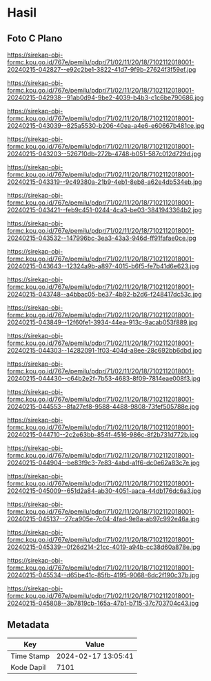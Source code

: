 # Hasil

## Foto C Plano

https://sirekap-obj-formc.kpu.go.id/767e/pemilu/pdpr/71/02/11/20/18/7102112018001-20240215-042827--e92c2be1-3822-41d7-9f9b-27624f3f59ef.jpg

https://sirekap-obj-formc.kpu.go.id/767e/pemilu/pdpr/71/02/11/20/18/7102112018001-20240215-042938--91ab0d94-9be2-4039-b4b3-c1c6be790686.jpg

https://sirekap-obj-formc.kpu.go.id/767e/pemilu/pdpr/71/02/11/20/18/7102112018001-20240215-043039--825a5530-b206-40ea-a4e6-e60667b481ce.jpg

https://sirekap-obj-formc.kpu.go.id/767e/pemilu/pdpr/71/02/11/20/18/7102112018001-20240215-043203--526710db-272b-4748-b051-587c012d729d.jpg

https://sirekap-obj-formc.kpu.go.id/767e/pemilu/pdpr/71/02/11/20/18/7102112018001-20240215-043319--9c49380a-21b9-4eb1-8eb8-a62e4db534eb.jpg

https://sirekap-obj-formc.kpu.go.id/767e/pemilu/pdpr/71/02/11/20/18/7102112018001-20240215-043421--feb9c451-0244-4ca3-be03-3841943364b2.jpg

https://sirekap-obj-formc.kpu.go.id/767e/pemilu/pdpr/71/02/11/20/18/7102112018001-20240215-043532--147996bc-3ea3-43a3-946d-ff91fafae0ce.jpg

https://sirekap-obj-formc.kpu.go.id/767e/pemilu/pdpr/71/02/11/20/18/7102112018001-20240215-043643--12324a9b-a897-4015-b6f5-fe7b41d6e623.jpg

https://sirekap-obj-formc.kpu.go.id/767e/pemilu/pdpr/71/02/11/20/18/7102112018001-20240215-043748--a4bbac05-be37-4b92-b2d6-f248417dc53c.jpg

https://sirekap-obj-formc.kpu.go.id/767e/pemilu/pdpr/71/02/11/20/18/7102112018001-20240215-043849--12f60fe1-3934-44ea-913c-9acab053f889.jpg

https://sirekap-obj-formc.kpu.go.id/767e/pemilu/pdpr/71/02/11/20/18/7102112018001-20240215-044303--14282091-1f03-404d-a8ee-28c692bb6dbd.jpg

https://sirekap-obj-formc.kpu.go.id/767e/pemilu/pdpr/71/02/11/20/18/7102112018001-20240215-044430--c64b2e2f-7b53-4683-8f09-7814eae008f3.jpg

https://sirekap-obj-formc.kpu.go.id/767e/pemilu/pdpr/71/02/11/20/18/7102112018001-20240215-044553--8fa27ef8-9588-4488-9808-73fef505788e.jpg

https://sirekap-obj-formc.kpu.go.id/767e/pemilu/pdpr/71/02/11/20/18/7102112018001-20240215-044710--2c2e63bb-854f-4516-986c-8f2b731d772b.jpg

https://sirekap-obj-formc.kpu.go.id/767e/pemilu/pdpr/71/02/11/20/18/7102112018001-20240215-044904--be83f9c3-7e83-4abd-a1f6-dc0e62a83c7e.jpg

https://sirekap-obj-formc.kpu.go.id/767e/pemilu/pdpr/71/02/11/20/18/7102112018001-20240215-045009--651d2a84-ab30-4051-aaca-44db176dc6a3.jpg

https://sirekap-obj-formc.kpu.go.id/767e/pemilu/pdpr/71/02/11/20/18/7102112018001-20240215-045137--27ca905e-7c04-4fad-9e8a-ab97c992e46a.jpg

https://sirekap-obj-formc.kpu.go.id/767e/pemilu/pdpr/71/02/11/20/18/7102112018001-20240215-045339--0f26d214-21cc-4019-a94b-cc38d60a878e.jpg

https://sirekap-obj-formc.kpu.go.id/767e/pemilu/pdpr/71/02/11/20/18/7102112018001-20240215-045534--d65be41c-85fb-4195-9068-6dc2f190c37b.jpg

https://sirekap-obj-formc.kpu.go.id/767e/pemilu/pdpr/71/02/11/20/18/7102112018001-20240215-045808--3b7819cb-165a-47b1-b715-37c703704c43.jpg


## Metadata

| Key        | Value               |
| ---------- | ------------------- |
| Time Stamp | 2024-02-17 13:05:41 |
| Kode Dapil | 7101                |



